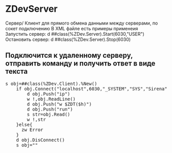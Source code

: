 # ZDevServer
Сервер/ Клиент для прямого обмена данными между серверами, по сокет подключению
В XML файле есть примеры применеия
<br>Запустить сервер:    d ##class(%ZDev.Server).Start(6030,"USER")
<br>Остановить сервер:   d ##class(%ZDev.Server).Stop(6030)

<h2> Подключится к удаленному серверу, отправить команду и получить ответ в виде текста</h2>
<pre>
s obj=##class(%ZDev.Client).%New()
	if obj.Connect("localhost",6030,"_SYSTEM","SYS","Sirena",.Error)=1 {
	    d obj.Push("ip")
        w !,obj.ReadLine()
        d obj.Push("w $ZDT($h)")
        d obj.Push("run")
        s str=obj.Read()
        w !,str
	}else{
	  zw Error	
	}
	d obj.DisConnect()
	s obj=""
  </pre>
